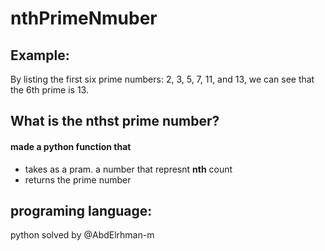 # nthPrimeNmuber

## Example:
By listing the first six prime numbers: 2, 3, 5, 7, 11, and 13, we can see that the 6th prime is 13.  
## What is the nthst prime number?
#### made a python function that
- takes as a pram. a number that represnt **nth** count
- returns the prime number
## programing language:
  python
solved by @AbdElrhman-m
